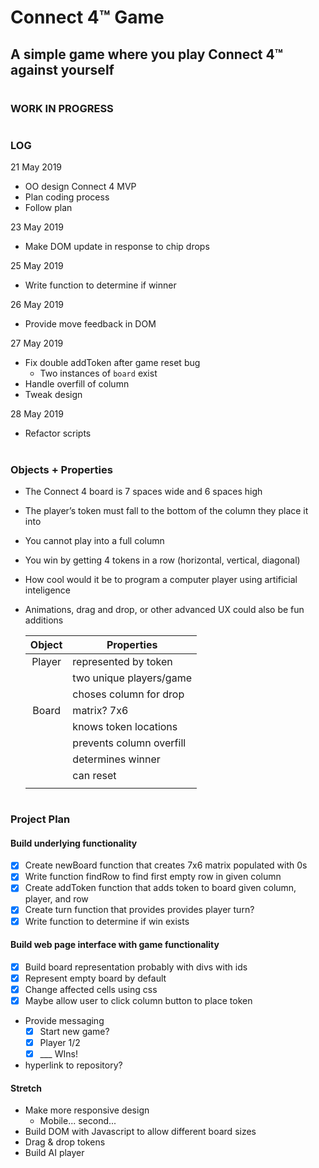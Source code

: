 # Connect 4™ Game

## A simple game where you play Connect 4™ against yourself

#

### WORK IN PROGRESS

#

### LOG

21 May 2019

- OO design Connect 4 MVP
- Plan coding process
- Follow plan

23 May 2019

- Make DOM update in response to chip drops

25 May 2019

- Write function to determine if winner

26 May 2019

- Provide move feedback in DOM

27 May 2019

- Fix double addToken after game reset bug
  - Two instances of `board` exist
- Handle overfill of column
- Tweak design

28 May 2019

- Refactor scripts

#

### Objects + Properties

- The Connect 4 board is 7 spaces wide and 6 spaces high
- The player’s token must fall to the bottom of the column they place it into
- You cannot play into a full column
- You win by getting 4 tokens in a row (horizontal, vertical, diagonal)
- How cool would it be to program a computer player using artificial inteligence
- Animations, drag and drop, or other advanced UX could also be fun additions

  | Object | Properties               |
  | :----: | ------------------------ |
  | Player | represented by token     |
  |        | two unique players/game  |
  |        | choses column for drop   |
  | Board  | matrix? 7x6              |
  |        | knows token locations    |
  |        | prevents column overfill |
  |        | determines winner        |
  |        | can reset                |
  |        |                          |

#

### Project Plan

#### Build underlying functionality

- [x] Create newBoard function that creates 7x6 matrix populated with 0s
- [x] Write function findRow to find first empty row in given column
- [x] Create addToken function that adds token to board given column, player, and row
- [x] Create turn function that provides provides player turn?
- [x] Write function to determine if win exists

#### Build web page interface with game functionality

- [x] Build board representation probably with divs with ids
- [x] Represent empty board by default
- [x] Change affected cells using css
- [x] Maybe allow user to click column button to place token
- Provide messaging
  - [x] Start new game?
  - [x] Player 1/2
  - [x] \_\_\_ WIns!
- hyperlink to repository?

#### Stretch

- Make more responsive design
  - Mobile... second...
- Build DOM with Javascript to allow different board sizes
- Drag & drop tokens
- Build AI player

